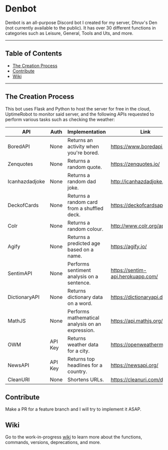 # Denbot
Denbot is an all-purpose Discord bot I created for my server, Dhruv's Den (not currently available to the public). It has over 30 different functions in categories such as Leisure, General, Tools and Uts, and more.

---
## Table of Contents
- [The Creation Process](#the-creation-process)
- [Contribute](#contribute)
- [Wiki](#wiki)

---
## The Creation Process
This bot uses Flask and Python to host the server for free in the cloud, UptimeRobot to monitor said server, and the following APIs requested to perform various tasks such as checking the weather:

| API            | Auth    | Implementation                                   | Link                              |
|----------------|---------|--------------------------------------------------|-----------------------------------|
| BoredAPI       | None    | Returns an activity when you're bored.           | https://www.boredapi.com/         |
| Zenquotes      | None    | Returns a random quote.                          | https://zenquotes.io/             |
| Icanhazdadjoke | None    | Returns a random dad joke.                       | http://icanhazdadjoke.com/        |
| DeckofCards    | None    | Returns a random card from a shuffled deck.      | https://deckofcardsapi.com/       |
| Colr           | None    | Returns a random colour.                         | http://www.colr.org/api.html      |
| Agify          | None    | Returns a predicted age based on a name.         | https://agify.io/                 |
| SentimAPI      | None    | Performs sentiment analysis on a sentence.       | https://sentim-api.herokuapp.com/ |
| DictionaryAPI  | None    | Returns dictionary data on a word.               | https://dictionaryapi.dev/        |
| MathJS         | None    | Performs mathematical analysis on an expression. | https://api.mathjs.org/           |
| OWM            | API Key | Returns weather data for a city.                 | https://openweathermap.org/       |
| NewsAPI        | API Key | Returns top headlines for a country.             | https://newsapi.org/              |
| CleanURI       | None    | Shortens URLs.                                   | https://cleanuri.com/docs         |

## Contribute
Make a PR for a feature branch and I will try to implement it ASAP. 

## Wiki
Go to the work-in-progress [wiki](https://github.com/drv-rajesh/Denbot/wiki) to learn more about the functions, commands, versions, deprecations, and more.

